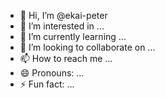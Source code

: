 - 👋 Hi, I’m @ekai-peter
- 👀 I’m interested in ...
- 🌱 I’m currently learning ...
- 💞️ I’m looking to collaborate on ...
- 📫 How to reach me ...
- 😄 Pronouns: ...
- ⚡ Fun fact: ...

<!---
ekai-peter/ekai-peter is a ✨ special ✨ repository because its `README.md` (this file) appears on your GitHub profile.
You can click the Preview link to take a look at your changes.
--->
